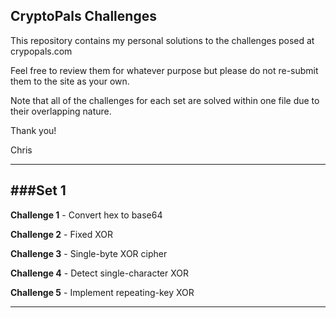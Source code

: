 CryptoPals Challenges
-------------------
This repository contains my personal solutions to the challenges posed at crypopals.com

Feel free to review them for whatever purpose but please do not re-submit them to the site as your own.

Note that all of the challenges for each set are solved within one file due to their overlapping nature.

Thank you!

Chris

---

###Set 1
---
**Challenge 1** - Convert hex to base64

**Challenge 2** - Fixed XOR

**Challenge 3** - Single-byte XOR cipher

**Challenge 4** - Detect single-character XOR

**Challenge 5** - Implement repeating-key XOR

---